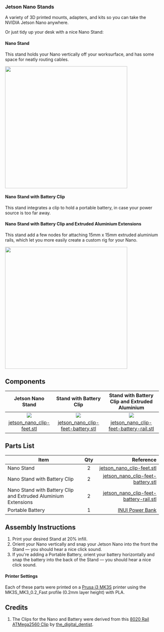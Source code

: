 ### Jetson Nano Stands
A variety of 3D printed mounts, adapters, and kits so you can take the NVIDIA Jetson Nano anywhere.


Or just tidy up your desk with a nice Nano Stand:

#### Nano Stand
This stand holds your Nano vertically off your worksurface, and has some space for neatly routing cables.

<img src="https://github.com/madelinegannon/jetson-nano-builds/blob/master/stands/images/jetson_nano_clip-feet_cropped.png" width="400" align="center">

####  Nano Stand with Battery Clip
This stand integrates a clip to hold a portable battery, in case your power source is too far away.

####  Nano Stand with Battery Clip and Extruded Aluminium Extensions
This stand add a few nodes for attaching 15mm x 15mm extruded aluminium rails, which let you more easily create a custom rig for your Nano.

<img src="https://github.com/madelinegannon/jetson-nano-builds/blob/master/stands/images/jetson_nano_sketch-recognition-rig.png" width="400" align="center">


## Components

| Jetson Nano Stand | Stand with Battery Clip | Stand with Battery Clip and Extruded Aluminium |
| :---: | :---: | :---: |
| ![](https://github.com/madelinegannon/jetson-nano-builds/blob/master/images/jetson_nano_stand.png) | ![](https://github.com/madelinegannon/jetson-nano-builds/blob/master/images/jetson_nano_stand_battery.png) | ![](https://github.com/madelinegannon/jetson-nano-builds/blob/master/images/jetson_nano_stand_battery_rail.png) |
| [jetson_nano_clip-feet.stl](https://github.com/madelinegannon/jetson-nano-builds/blob/master/stands/jetson_nano_clip-feet.stl) | [jetson_nano_clip-feet-battery.stl](https://github.com/madelinegannon/jetson-nano-builds/blob/master/stands/jetson_nano_clip-feet-battery.stl) | [jetson_nano_clip-feet-battery-rail.stl](https://github.com/madelinegannon/jetson-nano-builds/blob/master/stands/jetson_nano_clip-feet-battery-rail.stl) |

## Parts List

| Item        | Qty           | Reference  |
| ------------- |:-------------:| -----:|
| Nano Stand | 2 | [jetson_nano_clip-feet.stl](https://github.com/madelinegannon/jetson-nano-builds/blob/master/stands/jetson_nano_clip-feet.stl) |
| Nano Stand with Battery Clip  | 2 | [jetson_nano_clip-feet-battery.stl](https://github.com/madelinegannon/jetson-nano-builds/blob/master/stands/jetson_nano_clip-feet-battery.stl) |
| Nano Stand with Battery Clip and Extruded Aluminium Extensions | 2 | [jetson_nano_clip-feet-battery-rail.stl](https://github.com/madelinegannon/jetson-nano-builds/blob/master/stands/jetson_nano_clip-feet-battery-rail.stl) |
| Portable Battery | 1 | [INUI Power Bank](https://www.amazon.com/INIU-Portable-External-Powerbank-Compatible/dp/B07H6LB4J4/) |

## Assembly Instructions

1. Print your desired Stand at 20% infill.
2. Orient your Nano vertically and snap your Jetson Nano into the front the Stand — you should hear a nice click sound.
3. If you're adding a Portable Battery, orient your battery horizontally and snap the battery into the back of the Stand — you should hear a nice click sound.

#### Printer Settings
Each of these parts were printed on a [Prusa i3 MK3S](https://www.prusa3d.com/original-prusa-i3-mk3/) printer using the MK3S_MK3_0.2_Fast profile (0.2mm layer height) with PLA. 


## Credits
1. The Clips for the Nano and Battery were derived from this [8020 Rail ATMega2560 Clip](https://www.thingiverse.com/thing:155130) by [the_digital_dentist](https://www.thingiverse.com/the_digital_dentist/about).
